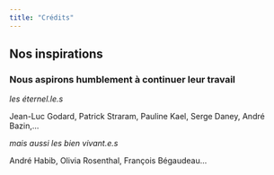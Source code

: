```yaml
---
title: "Crédits"
---
```


## Nos inspirations

### Nous aspirons humblement à continuer leur travail

*les éternel.le.s*

Jean-Luc Godard, Patrick Straram, Pauline Kael, Serge Daney, André Bazin,...

*mais aussi les bien vivant.e.s* 

André Habib, Olivia Rosenthal, François Bégaudeau...
